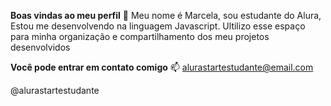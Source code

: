 **Boas vindas ao meu perfil** 💙
Meu nome é Marcela,
sou estudante do Alura,
Estou me desenvolvendo na linguagem Javascript.
Ultilizo esse espaço para minha organização e compartilhamento dos meu projetos desenvolvidos

**Você pode entrar em contato comigo** 📫
alurastartestudante@email.com

@alurastartestudante
